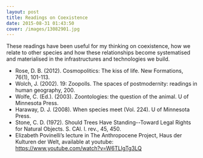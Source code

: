 ```yaml
---
layout: post
title: Readings on Coexistence
date: 2015-08-31 01:43:50
cover: /images/13082901.jpg
---
```


These readings have been useful for my thinking on coexistence, how we relate to other species and how these relationships become systematised and materialised in the infrastructures and technologies we build.

* Rose, D. B. (2012). Cosmopolitics: The kiss of life. New Formations, 76(1), 101-113.
* Wolch, J. (2002). 19: Zoopolls. The spaces of postmodernity: readings in human geography, 200.
* Wolfe, C. (Ed.). (2003). Zoontologies: the question of the animal. U of Minnesota Press.
* Haraway, D. J. (2008). When species meet (Vol. 224). U of Minnesota Press.
* Stone, C. D. (1972). Should Trees Have Standing--Toward Legal Rights for Natural Objects. S. CAl. l. rev., 45, 450.
* Elizabeth Povinelli’s lecture in The Anthropocene Project, Haus der Kulturen der Welt, available at youtube: https://www.youtube.com/watch?v=W6TLlgTg3LQ
